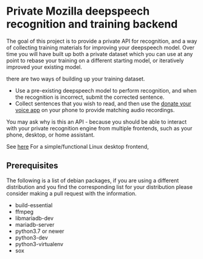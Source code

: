 # Private Mozilla deepspeech recognition and training backend

The goal of this project is to provide a private API for recognition, and a way of collecting training materials for improving your deepspeech model.
Over time you will have built up both a private dataset which you can use at any point to rebase your training on a different starting model, or iteratively improved your existing model.

there are two ways of building up your training dataset.

- Use a pre-existing deepspeech model to perform recognition, and when the recognition is incorrect, submit the corrected sentence.
- Collect sentences that you wish to read, and then use the [donate your voice app](https://github.com/Sav22999/common-voice-android/) on your phone to provide matching audio recordings.

You may ask why is this an API -
because you should be able to interact with your private recognition engine from multiple frontends, such as your phone, desktop, or home assistant.

See [here](https://github.com/mhameed/python_deepspeech_driver) For a simple/functional Linux desktop frontend,


## Prerequisites

The following is a list of debian packages, if you are using a different 
distribution and you find the corresponding list for your distribution 
please consider making a pull request with the information.


- build-essential
- ffmpeg
- libmariadb-dev
- mariadb-server
- python3.7 or newer
- python3-dev
- python3-virtualenv 
- sox
